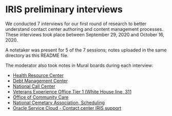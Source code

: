 # IRIS preliminary interviews

We conducted 7 interviews for our first round of research to better understand contact center authoring and content management processes. These interviews took place between September 29, 2020 and October 16, 2020.

A notetaker was present for 5 of the 7 sessions; notes uploaded in the same directory as this README file.  

The moderator also took notes in Mural boards during each interview:

- [Health Resource Center](https://app.mural.co/t/vsa8243/m/vsa8243/1602251084431/7bacda7f8e9b9346b5ddf4aeae0f914f365d865c)
- [Debt Management Center](https://app.mural.co/t/vsa8243/m/vsa8243/1601559412920/c52fe9fc6a953c138f07fb0cbba83da94fab2227)
- [National Call Center](https://app.mural.co/t/vsa8243/m/vsa8243/1601474271848/260be6a87289b2071a78c5527ac551e61e0f198c)
- [Veterans Experience Office Tier 1 (White House line, 311](https://app.mural.co/t/vsa8243/m/vsa8243/1602088517676/2ef7e9cd8444c294c655e4914fcb716c60e61b64)
- [Office of Community Care](https://app.mural.co/t/vsa8243/m/vsa8243/1601043384319/0d0cc12f3611d2e881497a9f4c37477417694481)
- [National Cemetary Association, Scheduling](https://app.mural.co/t/vsa8243/m/vsa8243/1601559375787/b248b3d7e62fb983f88d8b013d6dd3e12fb9ef70)
- [Oracle Service Cloud - Contact center IRIS support](https://app.mural.co/t/vsa8243/m/vsa8243/1602162307827/4c0dfae23c3a90382ea4a4c08e2927bef974d532)
